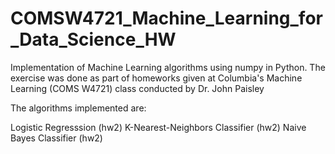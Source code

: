 # COMSW4721_Machine_Learning_for_Data_Science_HW

Implementation of Machine Learning algorithms using numpy in Python. The exercise was done as part of homeworks given at Columbia's Machine Learning (COMS W4721) class conducted by Dr. John Paisley

The algorithms implemented are:

Logistic Regresssion (hw2)
K-Nearest-Neighbors Classifier (hw2)
Naive Bayes Classifier (hw2)
